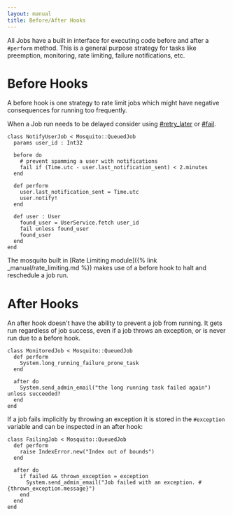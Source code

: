 ```yaml
---
layout: manual
title: Before/After Hooks
---
```


All Jobs have a built in interface for executing code before and after a
`#perform` method. This is a general purpose strategy for tasks like
preemption, monitoring, rate limiting, failure notifications, etc.


# Before Hooks

A before hook is one strategy to rate limit jobs which might have negative consequences for running too frequently.

When a Job run needs to be delayed consider using [#retry_later](https://mosquito-cr.github.io/mosquito/Mosquito/Job.html#retry_later-instance-method) or [#fail](https://mosquito-cr.github.io/mosquito/Mosquito/Job.html#fail%28reason%3D%22%22%29-instance-method).

```crystal
class NotifyUserJob < Mosquito::QueuedJob
  params user_id : Int32

  before do
    # prevent spamming a user with notifications
    fail if (Time.utc - user.last_notification_sent) < 2.minutes
  end

  def perform
    user.last_notification_sent = Time.utc
    user.notify!
  end

  def user : User
    found_user = UserService.fetch user_id
    fail unless found_user
    found_user
  end
end
```

The mosquito built in [Rate Limiting module]({% link _manual/rate_limiting.md %}) makes use of a before hook to halt and reschedule a job run.

# After Hooks

An after hook doesn't have the ability to prevent a job from running. It gets run regardless of job success, even if a job throws an exception, or is never run due to a before hook.

```crystal
class MonitoredJob < Mosquito::QueuedJob
  def perform
    System.long_running_failure_prone_task
  end

  after do
    System.send_admin_email("the long running task failed again") unless succeeded?
  end
end
```

If a job fails implicitly by throwing an exception it is stored in the `#exception` variable and can be inspected in an after hook:

```crystal
class FailingJob < Mosquito::QueuedJob
  def perform
    raise IndexError.new("Index out of bounds")
  end

  after do
    if failed && thrown_exception = exception
      System.send_admin_email("Job failed with an exception. #{thrown_exception.message}")
    end
  end
end
```
